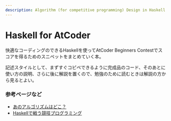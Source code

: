```yaml
---
description: Algorithm (for competitive programming) Design in Haskell
---
```


# Haskell for AtCoder

快適なコーディングのできるHaskellを使ってAtCoder Beginners Contestでスコアを得るためのスニペットをまとめていく本。

記述スタイルとして、まずすぐコピペできるように完成品のコード、そのあとに使い方の説明、さらに後に解説を置くので、勉強のために読むときは解説の方から見るとよい。

### 参考ページなど

* [あのアルゴリズムはどこ？](https://qiita.com/H20/items/1a066e242815961cd043)
* [Haskellで戦う競技プログラミング](https://lab.miz-ar.info/kyopro-haskell/)



